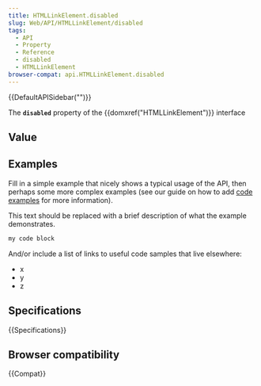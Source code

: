 ```yaml
---
title: HTMLLinkElement.disabled
slug: Web/API/HTMLLinkElement/disabled
tags:
  - API
  - Property
  - Reference
  - disabled
  - HTMLLinkElement
browser-compat: api.HTMLLinkElement.disabled
---
```

{{DefaultAPISidebar("")}}

The **`disabled`** property of the {{domxref("HTMLLinkElement")}} interface 

## Value



## Examples

Fill in a simple example that nicely shows a typical usage of the API, then perhaps some more complex examples (see our guide on how to add [code examples](/en-US/docs/MDN/Contribute/Structures/Code_examples) for more information).

This text should be replaced with a brief description of what the example demonstrates.

```js
my code block
```

And/or include a list of links to useful code samples that live elsewhere:

*   x
*   y
*   z

## Specifications

{{Specifications}}

## Browser compatibility

{{Compat}}


